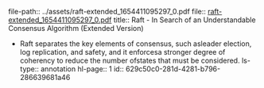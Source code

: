 file-path:: ../assets/raft-extended_1654411095297_0.pdf
file:: [raft-extended_1654411095297_0.pdf](../assets/raft-extended_1654411095297_0.pdf)
title:: Raft - In Search of an Understandable Consensus Algorithm (Extended Version)

- Raft separates the key elements of consensus, such asleader election, log replication, and safety, and it enforcesa stronger degree of coherency to reduce the number ofstates that must be considered.
  ls-type:: annotation
  hl-page:: 1
  id:: 629c50c0-281d-4281-b796-286639681a46